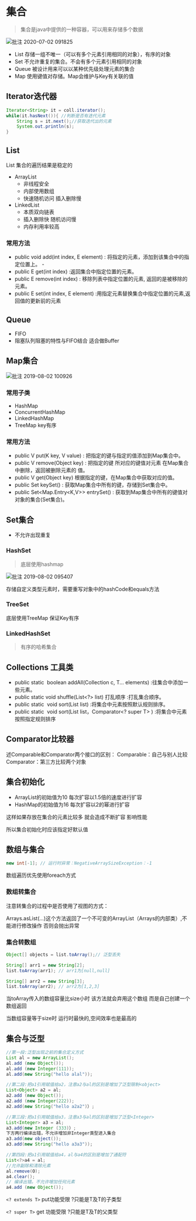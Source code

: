 # 集合

> 集合是java中提供的一种容器，可以用来存储多个数据

![批注 2020-07-02 091825](/assets/批注%202020-07-02%20091825.png)

- List 存储一组不唯一（可以有多个元素引用相同的对象），有序的对象
- Set 不允许重复的集合。不会有多个元素引用相同的对象
- Queue 被设计用来可以以某种优先级处理元素的集合
- Map 使用键值对存储。Map会维护与Key有关联的值

## Iterator迭代器

```java
Iterator<String> it = coll.iterator();
while(it.hasNext()){ //判断是否有迭代元素
    String s = it.next();//获取迭代出的元素
    System.out.println(s);
}
```

## List

List 集合的遍历结果是稳定的

- ArrayList
    - 非线程安全
    - 内部使用数组
    - 快速随机访问 插入删除慢
- LinkedList
    - 本质双向链表
    - 插入删除快 随机访问慢
    - 内存利用率较高

### 常用方法

- public void add(int index, E element) : 将指定的元素，添加到该集合中的指定位置上。 -
- public E get(int index) :返回集合中指定位置的元素。
- public E remove(int index) : 移除列表中指定位置的元素, 返回的是被移除的元素。
- public E set(int index, E element) :用指定元素替换集合中指定位置的元素,返回值的更新前的元素

## Queue

- FIFO
- 阻塞队列阻塞的特性与FIFO结合 适合做Buffer

## Map集合

![批注 2019-08-02 100926](/assets/批注%202019-08-02%20100926.png)

### 常用子类

- HashMap
- ConcurrentHashMap
- LinkedHashMap 
- TreeMap key有序

### 常用方法

- public V put(K key, V value) :  把指定的键与指定的值添加到Map集合中。 
- public V remove(Object key) : 把指定的键 所对应的键值对元素 在Map集合中删除，返回被删除元素的 值。 
- public V get(Object key) 根据指定的键，在Map集合中获取对应的值。 
- public Set<K> keySet() : 获取Map集合中所有的键，存储到Set集合中。 
- public Set<Map.Entry<K,V>> entrySet() : 获取到Map集合中所有的键值对对象的集合(Set集合)。

## Set集合

- 不允许出现重复

### HashSet

> 底层使用hashmap

![批注 2019-08-02 095407](/assets/批注%202019-08-02%20095407.png)

存储自定义类型元素时，需要重写对象中的hashCode和equals方法

### TreeSet

底层使用TreeMap 保证Key有序

### LinkedHashSet 

> 有序的哈希集合

## Collections 工具类

- public static <T> boolean addAll(Collection<T> c, T... elements) :往集合中添加一些元素。 
- public static void shuffle(List<?> list) 打乱顺序 :打乱集合顺序。 
- public static <T> void sort(List<T> list) :将集合中元素按照默认规则排序。 
- public static <T> void sort(List<T> list，Comparator<? super T> ) :将集合中元素按照指定规则排序

## Comparator比较器

述Comparable和Comparator两个接口的区别：
Comparable：自己与别人比较
Comparator：第三方比较两个对象

## 集合初始化

- ArrayList的初始值为10 每次扩容以1.5倍的速度进行扩容
- HashMap的初始值为16 每次扩容以2的幂进行扩容

这样如果存放在集合的元素比较多 就会造成不断扩容 影响性能

所以集合初始化时应该指定好默认值

## 数组与集合

```java
new int[-1]; // 运行时异常：NegativeArraySizeException：-1
```

数组遍历优先使用foreach方式

### 数组转集合

注意转集合的过程中是否使用了视图的方式：

Arrays.asList(...)这个方法返回了一个不可变的ArrayList（Arrays的内部类）,不能进行修改操作 否则会抛出异常

### 集合转数组

```java
Object[] objects = list.toArray();// 泛型丢失

String[] arr1 = new String[2];
list.toArray(arr1); // arr1为[null,null]

String[] arr2 = new String[3];
list.toArray(arr2); // arr2为[1,2,3]
```

当toArray传入的数组容量比size小时 该方法就会弃用这个数组 而是自己创建一个数组返回

当数组容量等于size时 运行时最快的,空间效率也是最高的

## 集合与泛型

```java
//第一段:泛型出现之前的集合定义方式
List al = new ArrayList();
al.add (new Object());
al.add (new Integer(111));
al.add(new String("hello alal"));

//第二段:把a1引用赋值给a2，注意a2与al的区别是增加了泛型限制<object>
List<Object> a2 = al;
a2.add (new Object());
a2.add (new Integer(222));
a2.add(new String("hello a2a2")）;

//第三段:把a1引用赋值给a3，注意a3与al的区别是增加了泛型<Integer>
List<Integer> a3 = al;
a3.add(new Integer (333)）;
下方两行编译出错，不允许增加非Integer类型进入集合
a3.add(new object());
a3.add(new String("hello a3a3"));

//第四段:把a1引用赋值给a4，al与a4的区别是增加了通配符
List<?>a4 = al;
//允许副除和清除元素
al.remove(O);
a4.clear();
// 编译出错。不允许增加任何元素
a4.add (new Object());
```

`<? extends T>` put功能受限 ?只能是T及T的子类型

`<? super T>` get 功能受限 ?只能是T及T的父类型